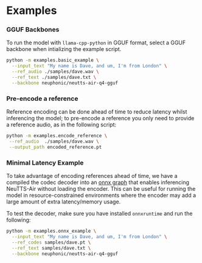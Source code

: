 # Examples

### GGUF Backbones

To run the model with `llama-cpp-python` in GGUF format, select a GGUF backbone when intializing the example script.

```bash
python -m examples.basic_example \
  --input_text "My name is Dave, and um, I'm from London" \
  --ref_audio ./samples/dave.wav \
  --ref_text ./samples/dave.txt \
  --backbone neuphonic/neutts-air-q4-gguf
```

### Pre-encode a reference

Reference encoding can be done ahead of time to reduce latency whilst inferencing the model; to pre-encode a reference you only need to provide a reference audio, as in the following script:

```bash
python -m examples.encode_reference \
 --ref_audio  ./samples/dave.wav \
 --output_path encoded_reference.pt
 ```

### Minimal Latency Example

To take advantage of encoding references ahead of time, we have a compiled the codec decoder into an [onnx graph](https://huggingface.co/neuphonic/neucodec-onnx-decoder) that enables inferencing NeuTTS-Air without loading the encoder. 
This can be useful for running the model in resource-constrained environments where the encoder may add a large amount of extra latency/memory usage.

To test the decoder, make sure you have installed ```onnxruntime``` and run the following:

```bash
python -m examples.onnx_example \
  --input_text "My name is Dave, and um, I'm from London" \
  --ref_codes samples/dave.pt \
  --ref_text samples/dave.txt \
  --backbone neuphonic/neutts-air-q4-gguf
```